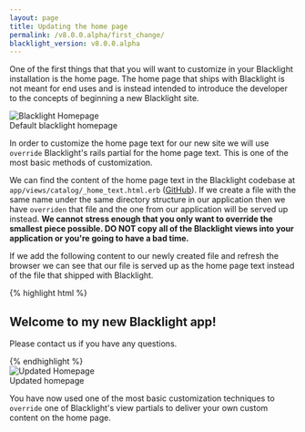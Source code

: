 ```yaml
---
layout: page
title: Updating the home page
permalink: /v8.0.0.alpha/first_change/
blacklight_version: v8.0.0.alpha
---
```


One of the first things that that you will want to customize in your Blacklight installation is the home page. The home page that ships with Blacklight is not meant for end uses and is instead intended to introduce the developer to the concepts of beginning a new Blacklight site.

<div class='image-well'>
  <img src='/public/images/blacklight7-homepage.png' alt='Blacklight Homepage' />
  <div class='caption'>Default blacklight homepage</div>
</div>

In order to customize the home page text for our new site we will use `override` Blacklight's rails partial for the home page text.  This is one of the most basic methods of customization.

We can find the content of the home page text in the Blacklight codebase at `app/views/catalog/_home_text.html.erb` ([GitHub](https://github.com/projectblacklight/blacklight/blob/master/app/views/catalog/_home_text.html.erb)). If we create a file with the same name under the same directory structure in our application then we have `overriden` that file and the one from our application will be served up instead.  **We cannot stress enough that you only want to override the smallest piece possible. DO NOT copy all of the Blacklight views into your application or you're going to have a bad time.**

If we add the following content to our newly created file and refresh the browser we can see that our file is served up as the home page text instead of the file that shipped with Blacklight.

{% highlight html %}
<h2>Welcome to my new Blacklight app!</h2>

<p>Please contact us if you have any questions.</p>
{% endhighlight %}

<div class='image-well'>
  <img src='/public/images/blacklight7-updated-homepage.png' alt='Updated Homepage' />
  <div class='caption'>Updated homepage</div>
</div>

You have now used one of the most basic customization techniques to `override` one of Blacklight's view partials to deliver your own custom content on the home page.
